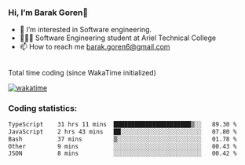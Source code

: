 ###  Hi, I’m Barak Goren👋
- 👀 I’m interested in Software engineering.
- 👨🏼‍🎓 Software Engineering student at Ariel Technical College
- 📫 How to reach me barak.goren6@gmail.com
##
Total time coding (since WakaTime initialized)

[![wakatime](https://wakatime.com/badge/user/5cc5ec80-a806-4ca2-a704-db29274e48cd.svg)](https://wakatime.com/@5cc5ec80-a806-4ca2-a704-db29274e48cd)

   
### Coding statistics:

<!--START_SECTION:waka-->

```txt
TypeScript    31 hrs 11 mins  ██████████████████████▒░░   89.30 %
JavaScript    2 hrs 43 mins   ██░░░░░░░░░░░░░░░░░░░░░░░   07.80 %
Bash          37 mins         ▒░░░░░░░░░░░░░░░░░░░░░░░░   01.78 %
Other         9 mins          ░░░░░░░░░░░░░░░░░░░░░░░░░   00.43 %
JSON          8 mins          ░░░░░░░░░░░░░░░░░░░░░░░░░   00.42 %
```

<!--END_SECTION:waka-->

<!---
barakgoren/barakgoren is a ✨ special ✨ repository because its `README.md` (this file) appears on your GitHub profile.
You can click the Preview link to take a look at your changes.
--->
